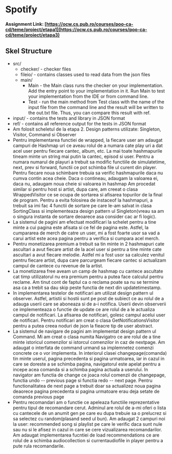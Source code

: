 # Spotify

#### Assignment Link: [https://ocw.cs.pub.ro/courses/poo-ca-cd/teme/proiect/etapa1](https://ocw.cs.pub.ro/courses/poo-ca-cd/teme/proiect/etapa3)


## Skel Structure

* src/
  * checker/ - checker files
  * fileio/ - contains classes used to read data from the json files
  * main/
      * Main - the Main class runs the checker on your implementation. Add the entry point to your implementation in it. Run Main to test your implementation from the IDE or from command line.
      * Test - run the main method from Test class with the name of the input file from the command line and the result will be written
        to the out.txt file. Thus, you can compare this result with ref.
* input/ - contains the tests and library in JSON format
* ref/ - contains all reference output for the tests in JSON format
* Am folosit scheletul de la etapa 2. Design patterns utilizate: Singleton, Visitor, Command si Observer
* Pentru implementarea functiei de wrapped, la fiecare user am adaugat campuri de Hashmap uri ce aveau rolul de a numara cate play uri a dat acel user pentru fiecare cantec, album, etc. La mai toate hashmapurile tineam minte un string mai putin la cantec, episod si user. Pentru a numara numarul de playuri a trebuit sa modific functiile de simulatetime, next, prev si forward, functii ce pot schimba file ul curent din player. Pentru fiecare noua schimbare trebuia sa verific hashmapurile daca nu cumva contin acea cheie. Daca o contineau, adaugam la valoarea ei, daca nu, adaugam noua cheie si valoarea in hashmap Am procedat similar si pentru host si artist, dupa care, am creeat o clasa WrappedVisitor ce se ocupa de sortarea si afisarea topurilor de la final de program. Pentru a evita folosirea de instaceof la hashmapuri, a trebuit sa imi fac 4 functii de sortare pe care le-am salvat in clasa SortingClass si implementeaza design pattern ul Singleton(vreau sa am o singura instanta de sortare deoarece asa consider cac ar fi logic).
* La sistemul de pagini am efectuat modificari la schelet pentru a tine minte a cui pagina este afisata si ce fel de pagina este. Astfel, la cumpararea de merch de catre un user, mi a fost foarte usor sa vad a carui artist este acea pagina pentru a verifica si cumpara acel merch.
* Pentru monetizarea premium a trebuit sa tin minte in 2 hashmapuri cate ascultari a avut fiecare artist de la acel user si pentru a tine minte cate ascultari a avut fiecare melodie. Astfel mi a fost usor sa calculez venitul pentru fiecare artist, dupa care parcurgeam fiecare cantec si actualizam campul de cantece cu revenue de la artist.
* La monetizarea free aveam un camp de hashmap cu cantece ascultate cat timp utilizatorul nu era premium pentru a putea face calculul pentru reclame. Am tinut cont de faptul ca o reclama poate sa nu se termine asa ca a trebit sa dau skip peste functia de next din updatetimestamp. 
* In implementarea testelor de notificari am utilizat design pattern ul observer. Astfel, artistii si hostii sunt pe post de subiect ce au rolul de a adauga userii care se aboneaza si de a-i notifica. Userii devin observerii ce implementeaza o functie de update ce are rolul de a le actualiza campul de notificari. La afisarea de notificari, golesc campul acelui user de notificari. Pentru notificari am creat o clasa GetNotificationsVisitor pentru a putea creea noduri de json la fieacre tip de user abstract. 
* La sistemul de navigare de pagini am implementat design pattern ul Command. Mi am creat o clasa numita Navigatro ce are rolul de a tine minte istoricul comenzilor si istorcul comenzilor in caz de nextpage. Am adaugat o interfata de command urmand sa implemnetez comenzi concrete ce o vor implementa. In interiorul clasei changepage(comanda) tin minte userul, pagina precedenta si pagina urmatoarea, iar in cazul in care se doreste a se schimba pagina, navigatorul este apelat pentru a incepe acea comanda si a schimba pagina actuala a userului. In navigator am functia de change ce joaca rolul comenzii de changepage, functia undo -- previous page si functia redo -- next page. Pentru functionalitatea de next page a trebuit doar sa actualizez noua pagina deaorece pagina precedenta si pagina urmatoare erau deja setate de comanda previous page
* Pentru recomandari am o functie ce apeleaza functiile reprezentative pentru tipul de recomandare cerut. Adminul are rolul de a-mi oferi o lista cu cantecele de un anumit gen pe care eu dupa trebuie sa o prelucrez si sa selectez cu random(plasand seed ul bun). Am adaugat 2 campuri noi la user: recommended song si playlist pe care le verific daca sunt nule sau nu si le afisez in cazul in care se cere vizualizarea recomandarilor. Am adaugat implementarea fucntiei de load recommendations ce are rolul de a schimba audiocollection si currentaudiofile in player pentru a pute rula recomandarile.
